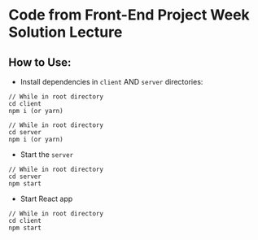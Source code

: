 # Code from Front-End Project Week Solution Lecture

## How to Use:

- Install dependencies in `client` AND `server` directories:

```
// While in root directory
cd client
npm i (or yarn)
```

```
// While in root directory
cd server
npm i (or yarn)
```

- Start the `server`

```
// While in root directory
cd server
npm start
```

- Start React app
```
// While in root directory
cd client
npm start
```